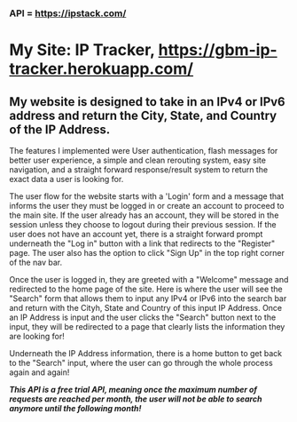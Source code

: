 ### API = https://ipstack.com/

# My Site: IP Tracker, https://gbm-ip-tracker.herokuapp.com/

  ## My website is designed to take in an IPv4 or IPv6 address and return the City, State, and Country of the IP Address. 

  The features I implemented were User authentication, flash messages for better user experience, a simple and clean rerouting system, easy site navigation, and a straight forward response/result system to return the exact data a user is looking for. 

   The user flow for the website starts with a 'Login' form and a message that informs the user they must be logged in or create an account to proceed to the main site. If the user already has an account, they will be stored in the session unless they choose to logout during their previous session. If the user does not have an account yet, there is a straight forward prompt underneath the "Log in" button with a link that redirects to the "Register" page. The user also has the option to click "Sign Up" in the top right corner of the nav bar. 

  Once the user is logged in, they are greeted with a "Welcome" message and redirected to the home page of the site. Here is where the user will see the "Search" form that allows them to input any IPv4 or IPv6 into the search bar and return with the Cityh, State and Country of this input IP Address. Once an IP Address is input and the user clicks the "Search" button next to the input, they will be redirected to a page that clearly lists the information they are looking for!
  
  Underneath the IP Address information, there is a home button to get back to the "Search" input, where the user can go through the whole process again and again!
  
  ***This API is a free trial API, meaning once the maximum number of requests are reached per month, the user will not be able to search anymore until the following          month!***
